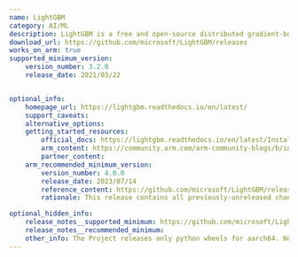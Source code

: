 ```yaml
---
name: LightGBM
category: AI/ML
description: LightGBM is a free and open-source distributed gradient-boosting framework for machine learning that uses tree based learning algorithms.
download_url: https://github.com/microsoft/LightGBM/releases
works_on_arm: true
supported_minimum_version:
    version_number: 3.2.0
    release_date: 2021/03/22


optional_info:
    homepage_url: https://lightgbm.readthedocs.io/en/latest/
    support_caveats:
    alternative_options:
    getting_started_resources:
        official_docs: https://lightgbm.readthedocs.io/en/latest/Installation-Guide.html
        arm_content: https://community.arm.com/arm-community-blogs/b/infrastructure-solutions-blog/posts/xgboost-lightgbm-aws-graviton3
        partner_content:
    arm_recommended_minimum_version:
        version_number: 4.0.0
        release_date: 2023/07/14
        reference_content: https://github.com/microsoft/LightGBM/releases/tag/v4.0.0
        rationale: This release contains all previously-unreleased changes since v3.3.1 over 1.5 years ago, including support for C++17, added quantized training, fixed DEBUG-mode GPU builds, etc.

optional_hidden_info:
    release_notes__supported_minimum: https://github.com/microsoft/LightGBM/releases/tag/v3.2.0
    release_notes__recommended_minimum:
    other_info: The Project releases only python wheels for aarch64. No other executables are being released for aarch64.
---
```

